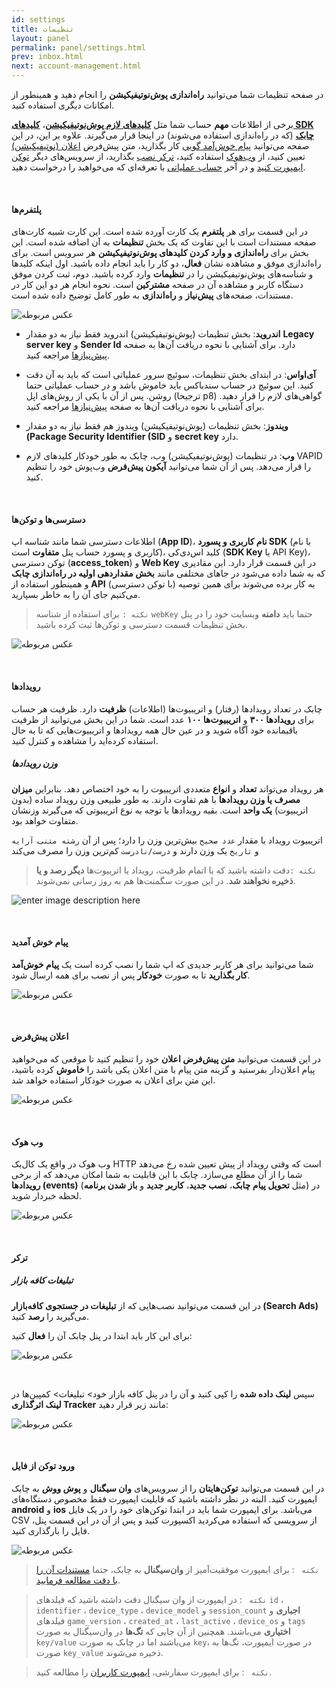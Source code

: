 ```yaml
---  
id: settings  
title: تنظیمات  
layout: panel  
permalink: panel/settings.html  
prev: inbox.html  
next: account-management.html  
---  
```

  
در صفحه تنظیمات شما می‌توانید **راه‌اندازی پوش‌نوتیفیکیشن** را انجام دهید و همینطور از امکانات دیگری استفاده کنید.  
  
 برخی از اطلاعات **مهم** حساب شما مثل **[کلیدهای لازم پوش‌نوتیفیکیشن](/panel/settings.html#پلتفرمها)**، **[کلیدهای SDK چابک](/panel/settings.html#دسترسیها-و-توکنها)** (که در راه‌اندازی استفاده می‌شوند) در اینجا قرار می‌گیرند. علاوه بر این، در این صفحه می‌توانید [پیام‌ خوش‌آمد گویی](/panel/settings.html#پیام-خوش-آمدید) کار بگذارید،‌ متن پیش‌فرض [اعلان (نوتیفیکیشن)](/panel/settings.html#اعلانها-notifications) تعیین کنید، از [وب‌هوک](/panel/settings.html#وب-هوک) استفاده کنید،‌ [ترکر نصب](/panel/settings.html#ترکر-نصب) بگذارید،‌ از سرویس‌های دیگر [توکن ایمپورت کنید](/panel/settings.html#ورود-فایل) و در آخر [حساب عملیاتی](/panel/settings.html#درخواست-حساب-عملیاتی) با تعرفه‌ای که می‌خواهید را درخواست دهید.  
  
<Br>  
  
#### پلتفرم‌ها  
  
در این قسمت برای هر **پلتفرم** یک کارت آورده شده است. این کارت شبیه کارت‌های صفحه مستندات است با این تفاوت که یک بخش **تنظیمات** به آن اضافه شده است. این بخش برای **راه‌اندازی و وارد کردن کلیدهای پوش‌نوتیفیکیشن** هر سرویس است. برای راه‌اندازی موفق و مشاهده نشان **فعال**، دو کار را باید انجام داده باشید. اول اینکه کلیدها و شناسه‌های پوش‌نوتیفیکیشن را در **تنظیمات** وارد کرده باشید. دوم،‌ ثبت کردن موفق دستگاه کاربر و مشاهده آن در صفحه **مشترکین** است. نحوه انجام هر دو این کار در مستندات، صفحه‌های **پیش‌نیاز** و **راه‌اندازی** به طور کامل توضیح داده شده است.  
  
![عکس مربوطه](http://uupload.ir/files/3ja6_platfroms.png)  
  
- **اندروید**: بخش تنظیمات (پوش‌نوتیفیکیشن) اندروید فقط نیاز به دو مقدار **Legacy server key** و **Sender Id** دارد. برای آشنایی با نحوه دریافت آن‌ها به صفحه [پیش‌نیاز‌ها](/android/required.html#دریافت-کلیدهای-گوگل) مراجعه کنید.  
  
- **آی‌اواس**: در ابتدای بخش تنظیمات، سوئیچ سرور عملیاتی است که باید به آن دقت کنید. این سوئیچ در حساب سندباکس باید خاموش باشد و در حساب عملیاتی حتما روشن. پس از آن با یکی از روش‌های اپل (ترجیحا p8) گواهی‌‌های لازم را قرار دهید.  برای آشنایی با نحوه دریافت آن‌ها به صفحه [پیش‌نیاز‌ها](/ios/required.html#ایجاد-گواهی-اپل) مراجعه کنید.  
  
- **ویندوز**: بخش تنظیمات (پوش‌نوتیفیکیشن) ویندوز هم فقط نیاز به دو مقدار **(Package Security Identifier (SID** و **secret key** دارد.  
  
- **وب**: در تنظیمات (پوش‌نوتیفیکیشن) وب، چابک به طور خودکار کلیدهای لازم VAPID را قرار می‌دهد. پس از آن شما می‌توانید **آیکون پیش‌فرض** وب‌پوش خود را تنظیم کنید.  
  
<Br>  
  
#### دسترسی‌ها و توکن‌ها  
  
اطلاعات دسترسی شما مانند شناسه اپ (**App ID**)، **نام‌ کاربری و پسورد SDK** (با نام کاربری و پسورد حساب پنل **متفاوت** است)،‌ کلید اس‌دی‌کی (**SDK Key** یا API Key)، توکن دسترسی (**access_token**) و **Web Key** در این قسمت قرار دارد. این مقادیری که به شما داده می‌شود در جاهای مختلفی مانند **بخش مقداردهی اولیه در راه‌اندازی چابک** و همینطور استفاده از **API** (با توکن دسترسی) به کار برده می‌شوند برای همین توصیه می‌کنیم جای ‌آن را به خاطر بسپارید.  
  
> `نکته :` برای استفاده از شناسه `webKey` حتما باید **دامنه** وبسایت خود را در پنل بخش تنظیمات قسمت دسترسی‌ و توکن‌ها ثبت کرده‌ باشید.  
  
![عکس مربوطه](http://uupload.ir/files/vcxe_access-tokens.png)  
  
  
<Br>  
  
#### رویدادها

  چابک در تعداد رویدادها (رفتار) و اتریبیوت‌ها (اطلاعات) **ظرفیت** دارد. ظرفیت هر حساب برای **رویدادها ۳۰۰** و **اتریبیوت‌ها ۱۰۰** عدد است. شما در این بخش می‌توانید از ظرفیت باقیمانده خود آگاه شوید و در عین حال همه رویدادها و اتریبیوت‌هایی که تا به حال استفاده کرده‌اید را مشاهده و کنترل کنید.  
  
##### وزن رویدادها  
هر رویداد می‌تواند **تعداد** و **انواع** متعددی اتریبیوت را به خود اختصاص دهد. بنابراین **میزان مصرف یا وزن رویدادها** با هم تفاوت دارند. به طور طبیعی وزن رویداد ساده (بدون اتریبیوت) **یک واحد** است. بقیه رویدادها با توجه به نوع اتریبیوتی که می‌گیرند وزنشان متفاوت خواهد بود.  

اتریبیوت رویداد با مقدار `عدد صحیح` بیش‌ترین وزن را دارد؛ پس از آن `رشته متنی`، `آرایه` و `تاریخ` یک وزن دارند و `درست/نادرست` کم‌ترین وزن را مصرف می‌کند
  
> `نکته :`دقت داشته باشید که با اتمام ظرفیت، رویداد یا اتربیوت‌ها **دیگر رصد و یا ذخیره نخواهند شد**. در این صورت سگمنت‌ها هم به‌ روز‌ رسانی نمی‌شوند. 


![enter image description here](http://uupload.ir/files/us42_event-schema.png)  
  
<Br>  
  
#### پیام خوش آمدید  
  
شما می‌توانید برای هر کاربر جدیدی که اپ شما را نصب کرده است یک **پیام خوش‌آمد کار بگذارید** تا به صورت **خودکار** پس از نصب برای همه ارسال شود.  
  
![عکس مربوطه](http://uupload.ir/files/f9u_welcome-message-1.png)  
  
<Br>  
  
#### اعلان‌ پیش‌فرض  
  
در این قسمت می‌توانید **متن پیش‌فرض اعلان** خود را تنظیم کنید تا موقعی که می‌خواهید پیام اعلان‌دار بفرستید و گزینه متن پیام با متن اعلان یکی باشد را **خاموش** کرده‌ باشید، این متن برای اعلان به صورت خودکار استفاده خواهد شد.  
  
![عکس مربوطه](http://uupload.ir/files/vmls_default-notification.png)  
  
<Br>  
  
#### وب هوک  
  
وب هوک در واقع یک کال‌بک HTTP است که وقتی رویداد از پیش تعیین شده رخ می‌دهد شما را از آن مطلع می‌سازد. چابک با این قابلیت به شما امکان می‌دهد که از برخی **رویدادها (events)** (مثل **تحویل پیام چابک**، **نصب جدید**، **کاربر جدید** و **باز شدن برنامه**) در لحظه خبردار شوید.  
  
![عکس مربوطه](http://uupload.ir/files/4vmx_webhook.png)  
  
<Br>  
  
#### ترکر  
  
##### تبلیغات کافه بازار  
  
در این قسمت می‌توانید نصب‌هایی که از **تبلیغات در جستجوی کافه‌بازار (Search Ads)** می‌گیرید را **رصد** کنید.  
  
 برای این کار باید ابتدا در پنل چابک آن‌ را **فعال** کنید:  
  
![عکس مربوطه](http://uupload.ir/files/u53c_tracker.png)  
  
<Br>  
  
 سپس **لینک داده شده** را کپی کنید و آن را در پنل کافه بازار خود> تبلیغات> کمپین‌ها در **لینک اثرگذاری Tracker** مانند زیر قرار دهید:  
  
![عکس مربوطه](http://uupload.ir/files/uwhu_cafe-bazaar.png)  
  
<Br>  
  
#### ورود توکن از فایل  
  
در این قسمت می‌توانید **توکن‌هایتان** را از سرویس‌های **وان سیگنال** و **پوش ووش** به چابک ایمپورت کنید. البته در نظر داشته باشید که قابلیت ایمپورت فقط مخصوص دستگاه‌های **android** و **ios** می‌باشد. برای ایمپورت شما باید در ابتدا توکن‌های خود را در یک فایل CSV از سرویسی که استفاده می‌کردید اکسپورت کنید و پس از آن در این قسمت پنل، فایل را بارگذاری کنید.  
  
![عکس مربوطه](http://uupload.ir/files/r9hf_import-tokens.png)  
  
> `نکته ` : برای ایمپورت موفقیت‌آمیز از **وان‌سیگنال** به چابک، حتما [مستندات آن را با دقت مطالعه فرمایید](https://documentation.onesignal.com/reference#csv-export).  
  
> `نکته ` : در ایمپورت از وان سیگنال دقت داشته باشید که فیلد‌های `id` ، `identifier` ، `device_type` ، `device_model` و `session_count` **اجباری** و  فیلد‌های `game_version` ، `created_at` ، `last_active` ، `device_os` و `tags`  **اختیاری** می‌باشند. همچنین از آن جایی که **تگ‌ها** در وان‌سیگنال به صورت `key/value` می‌باشند اما در چابک به صورت `key`، در صورت ایمپورت، تگ‌ها به صورت `key_value` ذخیره می‌شوند.    
  
> `نکته ` : برای ایمپورت سفارشی، [ایمپورت کاربران](https://doc.chabok.io/mobile-usecases/import-users.html) را مطالعه کنید. 
  
